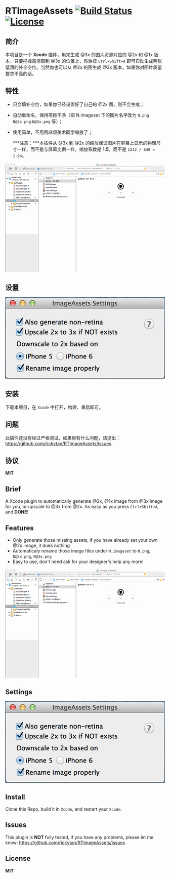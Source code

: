 RTImageAssets [![Build Status](https://travis-ci.org/rickytan/RTImageAssets.svg)](https://travis-ci.org/rickytan/RTImageAssets) [![License](http://img.shields.io/badge/license-MIT-yellowgreen.svg)](./LICENSE)
=============

简介
---
本项目是一个 **Xcode** 插件，用来生成 @3x 的图片资源对应的 @2x 和 @1x 版本，只要拖拽高清图到 @3x 的位置上，然后按 `Ctrl+Shift+A` 即可自动生成两张低清的补全空位。当然你也可以从 @2x 的图生成 @3x 版本，如果你对图片质量要求不高的话。

特性
---
- 只会填补空位，如果你已经设置好了自己的 @2x 图，则不会生成；
- 自动重命名，保持项目干净（把 N.imageset 下的图片名字改为 `N.png` `N@2x.png` `N@3x.png` 等）；
- 使用简单，不用再麻烦美术同学缩放了；

    ***注意：***本插件从 @3x 到 @2x 的缩放保证图片在屏幕上显示的物理尺寸一样，而不是与屏幕比例一样，缩放系数是 **1.5**，而不是 `1242 / 640 = 1.94`。

![Usage](./ScreenCap/usage.gif)

设置
---
![Setting](./ScreenCap/p.png)

安装
---
下载本项目，在 `Xcode` 中打开，构建、重启即可。

问题
---
此插件还没有经过严格测试，如果你有什么问题，请提出：<https://github.com/rickytan/RTImageAssets/issues>

协议
---
**MIT**

Brief
---
A Xcode plugin to automatically generate @2x, @1x image from @3x image for you, or upscale to @3x from @2x. As easy as you press `Ctrl+Shift+A`, and **DONE**!

Features
---
- Only generate those missing assets, if you have already set your own @2x image, it does nothing
- Automaticaly rename those image files under `N.imageset` to `N.png`, `N@2x.png`, `N@3x.png`
- Easy to use, don't need ask for your designer's help any more!

![Usage](./ScreenCap/usage.gif)

Settings
---
![Setting](./ScreenCap/p.png)

Install
---
Clone this Repo, build it in `Xcode`, and restart your `Xcode`.

Issues
---
This plugin is **NOT** fully tested, if you have any problems, please let me know: <https://github.com/rickytan/RTImageAssets/issues>

License
---
**MIT**
